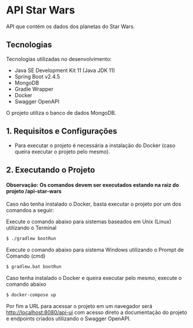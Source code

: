 # API Star Wars

API que contém os dados dos planetas do Star Wars.

## Tecnologias

Tecnologias utilizadas no desenvolvimento:

- Java SE Development Kit 11 (Java JDK 11)
- Spring Boot v2.4.5
- MongoDB
- Gradle Wrapper
- Docker
- Swagger OpenAPI

O projeto utiliza o banco de dados MongoDB.

## 1. Requisitos e Configurações

- Para executar o projeto é necessária a instalação do Docker (caso queira executar o projeto pelo mesmo).

## 2. Executando o Projeto

#### Observação: Os comandos devem ser executados estando na raiz do projeto /api-star-wars

Caso não tenha instalado o Docker, basta executar o projeto por um dos comandos a seguir:

Execute o comando abaixo para sistemas baseados em Unix (Linux) utilizando o Terminal

```sh
$ ./gradlew bootRun
```

Execute o comando abaixo para sistema Windows utilizando o Prompt de Comando (cmd)

```sh
$ gradlew.bat bootRun
```

Caso tenha instalado o Docker e queira executar pelo mesmo, execute o comando abaixo

```sh
$ docker-compose up
```

Por fim a URL para acessar o projeto em um navegador será [http://localhost:8080/api-ui](http://localhost:8080/api-ui)
com acesso direto a documentação do projeto e endpoints criados utilizando o Swagger OpenAPI.